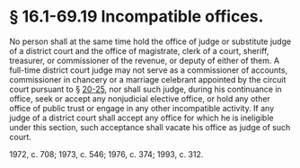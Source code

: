 # § 16.1-69.19 Incompatible offices.

<p>No person shall at the same time hold the office of judge or substitute judge of a district court and the office of magistrate, clerk of a court, sheriff, treasurer, or commissioner of the revenue, or deputy of either of them. A full-time district court judge may not serve as a commissioner of accounts, commissioner in chancery or a marriage celebrant appointed by the circuit court pursuant to § <a href='http://law.lis.virginia.gov/vacode/20-25/'>20-25</a>, nor shall such judge, during his continuance in office, seek or accept any nonjudicial elective office, or hold any other office of public trust or engage in any other incompatible activity. If any judge of a district court shall accept any office for which he is ineligible under this section, such acceptance shall vacate his office as judge of such court.</p><p>1972, c. 708; 1973, c. 546; 1976, c. 374; 1993, c. 312.</p>
